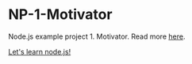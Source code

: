 NP-1-Motivator
==============

Node.js example project 1. Motivator. Read more [here]().

[Let's learn node.js!](http://letslearnnodejs.kelegorm.ru)